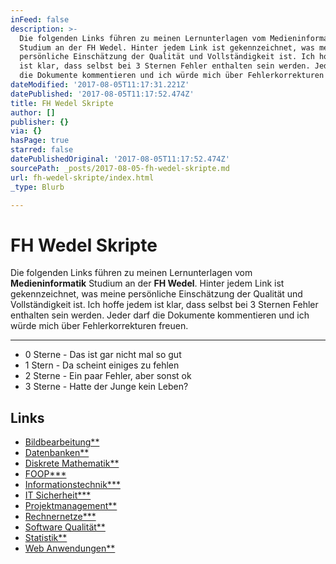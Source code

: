```yaml
---
inFeed: false
description: >-
  Die folgenden Links führen zu meinen Lernunterlagen vom Medieninformatik
  Studium an der FH Wedel. Hinter jedem Link ist gekennzeichnet, was meine
  persönliche Einschätzung der Qualität und Vollständigkeit ist. Ich hoffe jedem
  ist klar, dass selbst bei 3 Sternen Fehler enthalten sein werden. Jeder darf
  die Dokumente kommentieren und ich würde mich über Fehlerkorrekturen freuen.
dateModified: '2017-08-05T11:17:31.221Z'
datePublished: '2017-08-05T11:17:52.474Z'
title: FH Wedel Skripte
author: []
publisher: {}
via: {}
hasPage: true
starred: false
datePublishedOriginal: '2017-08-05T11:17:52.474Z'
sourcePath: _posts/2017-08-05-fh-wedel-skripte.md
url: fh-wedel-skripte/index.html
_type: Blurb

---
```

# FH Wedel Skripte

Die folgenden Links führen zu meinen Lernunterlagen vom **Medieninformatik** Studium an der **FH Wedel**. Hinter jedem Link ist gekennzeichnet, was meine persönliche Einschätzung der Qualität und Vollständigkeit ist. Ich hoffe jedem ist klar, dass selbst bei 3 Sternen Fehler enthalten sein werden. Jeder darf die Dokumente kommentieren und ich würde mich über Fehlerkorrekturen freuen.

---

* 0 Sterne - Das ist gar nicht mal so gut
* 1 Stern - Da scheint einiges zu fehlen
* 2 Sterne - Ein paar Fehler, aber sonst ok
* 3 Sterne - Hatte der Junge kein Leben?

## Links

* [Bildbearbeitung\*\*][0]
* [Datenbanken\*\*][1]
* [Diskrete Mathematik\*\*][2]
* [FOOP\*\*\*][3]
* [Informationstechnik\*\*\*][4]
* [IT Sicherheit\*\*\*][5]
* [Projektmanagement\*\*][6]
* [Rechnernetze\*\*\*][7]
* [Software Qualität\*\*][8]
* [Statistik\*\*][9]
* [Web Anwendungen\*\*][10]

[0]: https://docs.google.com/document/d/1YXnYj07ga1YybseQvB0Xql1WFyH93lsbJBeMJLGXzLA/edit?usp=sharing
[1]: https://docs.google.com/document/d/1nHMxjONIImb5dApKa8fyf16e2tSYnvlZEYbtvF2q4ng/edit?usp=sharing
[2]: https://docs.google.com/document/d/1v6RCASs9e8ZjK8OGHcXHlvR_DoyvdCQh-CNwJ9Ivhro/edit?usp=sharing
[3]: https://docs.google.com/document/d/1aLNHJo4Gw_wGYr4eRnziK0SLOejhf5pRNFp3GN73Utc/edit?usp=sharing
[4]: https://docs.google.com/document/d/1U39j2xp0qWl_7Ff_zELU50z3O9ZrmnK87dZyVs0_iYc/edit?usp=sharing
[5]: https://docs.google.com/document/d/1QDHvkRmQWaz9b_9gwtP1392gqLyE7J9ompR9e49-H9k/edit?usp=sharing
[6]: https://docs.google.com/document/d/1MV0a08_XoLeyBlSlx1_KNrqNJXndybF6QdBrEZvC4Kc/edit?usp=sharing
[7]: https://docs.google.com/document/d/1MabcOyUN227yXamkq-SPl3cNaPPFLtbeJbvj66_I8io/edit?usp=sharing
[8]: https://docs.google.com/document/d/1eemLaB9qxFaexG-x9tx3e8YeKPcFPAm7IO6sxCWkmVc/edit?usp=sharing
[9]: https://docs.google.com/document/d/1dbo-tmqTmabUOHdEpq1MHUjc7viWLwY98GoQ4Y6Rsso/edit?usp=sharing
[10]: https://docs.google.com/document/d/1JDrfnYYX4972MQP_3m-u-qaACZygzJvPXPExVgl5MiE/edit?usp=sharing